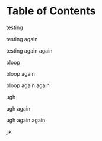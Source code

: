 # Table of Contents

testing
 
testing again

testing again again

bloop

bloop again

bloop again again

ugh

ugh again

ugh again again

jjk
